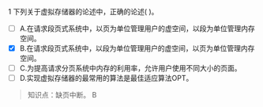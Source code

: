 1
下列关于虚拟存储器的论述中，正确的论述( )。
- [ ] A.在请求段页式系统中，以页为单位管理用户的虚空间，以段为单位管理内存空间。 
- [x] B.在请求段页式系统中，以段为单位管理用户的虚空间，以页为单位管理内存空间。
- [ ] C.为提高请求分页系统中内存的利用率，允许用户使用不同大小的页面。 
- [ ] D.实现虚拟存储器的最常用的算法是最佳适应算法OPT。

> 知识点：缺页中断。
> B

